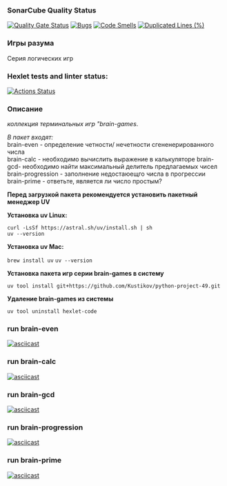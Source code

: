 ### SonarCube Quality Status
[![Quality Gate Status](https://sonarcloud.io/api/project_badges/measure?project=Kustikov_python-project-49&metric=alert_status)](https://sonarcloud.io/summary/new_code?id=Kustikov_python-project-49)
[![Bugs](https://sonarcloud.io/api/project_badges/measure?project=Kustikov_python-project-49&metric=bugs)](https://sonarcloud.io/summary/new_code?id=Kustikov_python-project-49)
[![Code Smells](https://sonarcloud.io/api/project_badges/measure?project=Kustikov_python-project-49&metric=code_smells)](https://sonarcloud.io/summary/new_code?id=Kustikov_python-project-49)
[![Duplicated Lines (%)](https://sonarcloud.io/api/project_badges/measure?project=Kustikov_python-project-49&metric=duplicated_lines_density)](https://sonarcloud.io/summary/new_code?id=Kustikov_python-project-49)

### Игры разума
Серия логических игр


### Hexlet tests and linter status:
[![Actions Status](https://github.com/Kustikov/python-project-49/actions/workflows/hexlet-check.yml/badge.svg)](https://github.com/Kustikov/python-project-49/actions)


### Описание
*коллекция терминальных игр "brain-games*.  
  
*В пакет входят:*   
 brain-even - определение четности/ нечетности сгененерированного числа  
 brain-calc - необходимо вычислить выражение в калькуляторе
 brain-gcd- необходимо найти максимальный делитель предлагаемых чисел  
 brain-progression - заполнение недостаюещго числа в прогрессии  
 brain-prime - ответьте, является ли число простым?  

 **Перед загрузкой пакета рекомендуется установить пакетный менеджер UV**  
    
**Установка uv Linux:**  
  
```curl -LsSf https://astral.sh/uv/install.sh | sh```   
```uv --version```  
  
**Установка uv Mac:**  
   
```brew install uv```
```uv --version``` 

**Установка пакета игр серии brain-games в систему**

```uv tool install git+https://github.com/Kustikov/python-project-49.git```


**Удаление brain-games из системы**

```uv tool uninstall hexlet-code```

### run brain-even

[![asciicast](https://asciinema.org/a/dvL63Xl21adctd4g30XOP4PTp.svg)](https://asciinema.org/a/dvL63Xl21adctd4g30XOP4PTp)

### run brain-calc

[![asciicast](https://asciinema.org/a/kVqAS95lnwbKWQsAxO9oSihGy.svg)](https://asciinema.org/a/kVqAS95lnwbKWQsAxO9oSihGy)

### run brain-gcd

[![asciicast](https://asciinema.org/a/H0GdHAoY9LxEUiB5GCct2wcLS.svg)](https://asciinema.org/a/H0GdHAoY9LxEUiB5GCct2wcLS)

### run brain-progression

[![asciicast](https://asciinema.org/a/tT6eqkyeBa2uJeo396doPaeOq.svg)](https://asciinema.org/a/tT6eqkyeBa2uJeo396doPaeOq)

### run brain-prime

[![asciicast](https://asciinema.org/a/amF13N0UgZI2bNQOk45F4ys51.svg)](https://asciinema.org/a/amF13N0UgZI2bNQOk45F4ys51)
